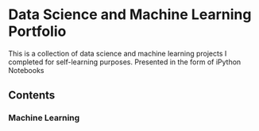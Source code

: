 # Data Science and Machine Learning Portfolio

This is a collection of data science and machine learning projects I completed for self-learning purposes. Presented in the form of iPython Notebooks
## Contents
   ### Machine Learning

